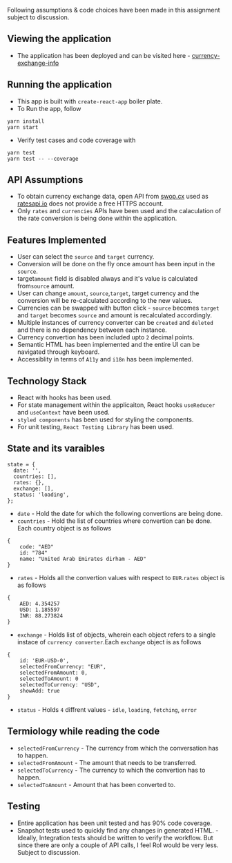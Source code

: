 Following assumptions & code choices have been made in this assignment subject to discussion.

## Viewing the application

- The application has been deployed and can be visited here - [currency-exchange-info](https://currency-exchange-info.netlify.app/)

## Running the application

- This app is built with `create-react-app` boiler plate.
- To Run the app, follow

```
yarn install
yarn start
```

- Verify test cases and code coverage with

```
yarn test
yarn test -- --coverage
```

## API Assumptions

- To obtain currency exchange data, open API from [swop.cx](https://swop.cx/) used as [ratesapi.io](https://ratesapi.io/) does not provide a free HTTPS account.
- Only `rates` and `currencies` APIs have been used and the calaculation of the rate conversion is being done within the application.

## Features Implemented

- User can select the `source` and `target` currency.
- Conversion will be done on the fly once amount has been input in the `source`.
- target`amount` field is disabled always and it's value is calculated from`source` amount.
- User can change `amount`, `source`,`target`, target currency and the conversion will be re-calculated according to the new values.
- Currencies can be swapped with button click - `source` becomes `target` and `target` becomes `source` and amount is recalculated accordingly.
- Multiple instances of currency converter can be `created` and `deleted` and there is no dependency between each instance.
- Currency convertion has been included upto `2` decimal points.
- Semantic HTML has been implemented and the entire UI can be navigated through keyboard.
- Accessiblity in terms of `A11y` and `i18n` has been implemented.

## Technology Stack

- React with hooks has been used.
- For state management within the applicaiton, React hooks `useReducer` and `useContext` have been used.
- `styled components` has been used for styling the components.
- For unit testing, `React Testing Library` has been used.

## State and its varaibles

```
state = {
  date: '',
  countries: [],
  rates: {},
  exchange: [],
  status: 'loading',
};
```

- `date` - Hold the date for which the following convertions are being done.
- `countries` - Hold the list of countries where convertion can be done. Each country object is as follows

```
{
    code: "AED"
    id: "784"
    name: "United Arab Emirates dirham - AED"
}
```

- `rates` - Holds all the convertion values with respect to `EUR`.`rates` object is as follows

```
{
    AED: 4.354257
    USD: 1.185597
    INR: 88.273824
}
```

- `exchange` - Holds list of objects, wherein each object refers to a single instace of `currency converter`.Each `exchange` object is as follows

```
{
    id: 'EUR-USD-0',
    selectedFromCurrency: "EUR",
    selectedFromAmount: 0,
    selectedToAmount: 0
    selectedToCurrency: "USD",
    showAdd: true
}
```

- `status` - Holds `4` diffrent values - `idle`, `loading`, `fetching`, `error`

## Termiology while reading the code

- `selectedFromCurrency` - The currency from which the conversation has to happen.
- `selectedFromAmount` - The amount that needs to be transferred.
- `selectedToCurrency` - The currency to which the convertion has to happen.
- `selectedToAmount` - Amount that has been converted to.

## Testing

- Entire application has been unit tested and has 90% code coverage.
- Snapshot tests used to quickly find any changes in generated HTML.
  -Ideally, Integration tests should be written to verify the workflow. But since there are only a couple of API calls, I feel RoI would be very less. Subject to discussion.
